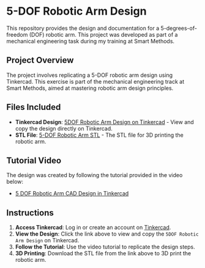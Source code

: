# 5-DOF Robotic Arm Design

This repository provides the design and documentation for a 5-degrees-of-freedom (DOF) robotic arm. This project was developed as part of a mechanical engineering task during my training at Smart Methods.

## Project Overview

The project involves replicating a 5-DOF robotic arm design using Tinkercad. This exercise is part of the mechanical engineering track at Smart Methods, aimed at mastering robotic arm design principles.

## Files Included

- **Tinkercad Design**: [5DOF Robotic Arm Design on Tinkercad](https://www.tinkercad.com/things/djf7sOwBCG2-5-dof-robotic-arm-designtinkercad) - View and copy the design directly on Tinkercad.
- **STL File**: [5-DOF Robotic Arm STL](https://github.com/shathalshehri/5-DOF_robotic_arm_design/blob/main/5-DOF-robotic-arm-design.stl) - The STL file for 3D printing the robotic arm.

## Tutorial Video

The design was created by following the tutorial provided in the video below:

- [5 DOF Robotic Arm CAD Design in Tinkercad](https://www.youtube.com/watch?v=KCtTGQjC94k)

## Instructions

1. **Access Tinkercad**: Log in or create an account on [Tinkercad](https://www.tinkercad.com/).
2. **View the Design**: Click the link above to view and copy the `5DOF Robotic Arm Design` on Tinkercad.
3. **Follow the Tutorial**: Use the video tutorial to replicate the design steps.
4. **3D Printing**: Download the STL file from the link above to 3D print the robotic arm.

